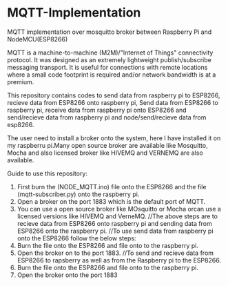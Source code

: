 # MQTT-Implementation
MQTT implementation over mosquitto broker between Raspberry Pi and NodeMCU(ESP8266)

MQTT is a machine-to-machine (M2M)/"Internet of Things" connectivity protocol. It was designed as an extremely lightweight publish/subscribe messaging transport. It is useful for connections with remote locations where a small code footprint is required and/or network bandwidth is at a premium. 

This repository contains codes to send data from raspberry pi to ESP8266, recieve data from ESP8266 onto raspberry pi, Send data from ESP8266 to raspberry pi, receive data from raspberry pi onto ESP8266 and send/recieve data from raspberry pi and node/send/recieve data from esp8266.

The user need to install a broker onto the system, here I have installed it on my raspberru pi.Many open source broker are available like Mosquitto, Mocha and also licensed broker like HIVEMQ and VERNEMQ are also available.

Guide to use this repository:
1. First burn the (NODE_MQTT.ino) file onto the ESP8266 and the file (mqtt-subscriber.py) onto the raspberry pi.
2. Open a broker on the port 1883 which is the default port of MQTT.
3. You can use a open source broker like MOsquitto or Mocha orcan use a licensed versions like HIVEMQ and VerneMQ.
//The above steps are to recieve data from ESP8266 onto raspberry pi and sending data from ESP8266 onto the raspberry pi.
//To use send data from raspberry pi onto the ESP8266 follow the below steps:
1. Burn the file onto the ESP8266 and file onto to the raspberry pi.
2. Open the broker on to the port 1883.
//To send and recieve data from ESP8266 to rapsberry as well as from the Raspberry pi to the ESP8266.
1. Burn the file onto the ESP8266 and file onto to the raspberry pi.
2. Open the broker onto the port 1883
